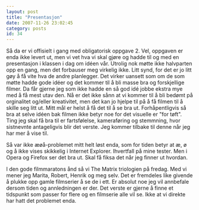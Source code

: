```yaml
---
layout: post
title: "Presentasjon"
date: 2007-11-26 23:02:45
category: posts
id: 34
---
```

Så da er vi offisielt i gang med obligatorisk oppgave 2. Vel, oppgaven er enda ikke levert ut, men vi vet hva vi skal gjøre og hadde til og med en presentasjon i klassen i dag om idéen vår. Utrolig nok møtte ikke halvparten opp en gang, men det forbauser meg virkelig ikke. Litt synd, for det er jo litt gøy å få vite hva de andre planlegger. Det virker uansett som om de som møtte hadde gode idéer og det kommer til å bli masse bra og forskjellige filmer. Da får gjerne jeg som ikke hadde en så god idé jobbe ekstra mye med å få mest utav den. Nå er det ikke sånn at vi kommer til å bli bedømt på orginalitet og/eller kreativitet, men det kan jo hjelpe til på å få filmen til å skille seg litt ut. Mitt mål er helst å få det til å se bra ut. Forhåpentligvis så bra at selve idéen bak filmen ikke betyr noe for det visuelle er "for tøft". Ting jeg skal få bra til er fartsfølelse, kameraføring og stemmning, hvor sistnevnte antageligvis blir det verste. Jeg kommer tilbake til denne når jeg har mer å vise til.

Så var ikke æøå-problemet mitt helt løst enda, som for tiden betyr at æ, ø og å ikke vises skikkelig i Internet Explorer. Ihvertfall på mine tester. Men i Opera og Firefox ser det bra ut. Skal få fiksa det når jeg finner ut hvordan.

I den gode filmmaratons ånd så vi The Matrix triologien på fredag. Med vi mener jeg Marita, Robert, Henrik og meg selv. Det er fremdeles like givende å plukke opp gamle filmserier å se de i ett. Er absolut noe jeg vil annbefale dersom tiden og annledningen er der. Det verste er gjerne å finne et tidspunkt som passer for flere og en filmserie alle vil se. Ikke at vi direkte har hatt det problemet enda.